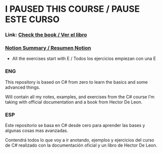 # I PAUSED THIS COURSE / PAUSE ESTE CURSO
### Link: [Check the book / Ver el libro](https://www.amazon.com/dp/6072952038)
### [Notion Summary / Resumen Notion](https://persistent-visor-d69.notion.site/C-Aprendizaje-desde-cero-1727e0fba856809ea253e5eaad1cd721)
* All the exercises start with E / Todos los ejercicios empiezan con una E

### ENG
This repository is based on C# from zero to learn the basics and some advanced things.

Will contain all my notes, examples, and exercises from the C# course I'm taking with official documentation and a book from Hector De Leon.

### ESP
Este repositorio se basa en C# desde cero para aprender las bases y algunas cosas mas avanzadas.

Contendrá todos lo que voy a ir anotando, ejemplos y ejercicios del curso de C# realizado con la documentación oficial y un libro de Hector De Leon.
